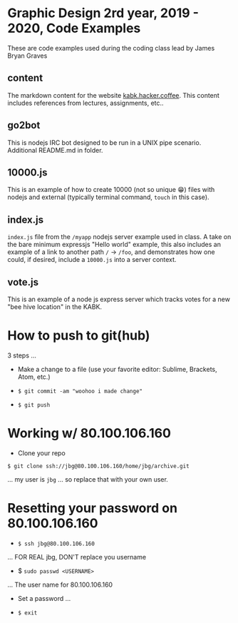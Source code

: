 # Graphic Design 2rd year, 2019 - 2020, Code Examples

These are code examples used during the coding class lead by James Bryan Graves

## content

The markdown content for the website [kabk.hacker.coffee](kabk.hacker.coffee).  This content includes references from lectures, assignments, etc..

## go2bot

This is nodejs IRC bot designed to be run in a UNIX pipe scenario.  Additional README.md in folder.

## 10000.js

This is an example of how to create 10000 (not so unique 😁) files with nodejs and external (typically terminal command, `touch` in this case).

## index.js

`index.js` file from the `/myapp` nodejs server example used in class.  A take on the bare minimum expressjs "Hello world" example, this also includes an example of a link to another path `/` -> `/foo`, and demonstrates how one could, if desired, include a `10000.js` into a server context.

## vote.js

This is an example of a node js express server which tracks votes for a new "bee hive location" in the KABK.

# How to push to git(hub) 

3 steps ...

* Make a change to a file (use your favorite editor: Sublime, Brackets, Atom, etc.)

* `$ git commit -am "woohoo i made change"`

* `$ git push`

# Working w/ 80.100.106.160

* Clone your repo

`$ git clone ssh://jbg@80.100.106.160/home/jbg/archive.git`

... my user is `jbg` ... so replace that with your own user.


# Resetting your password on 80.100.106.160

* `$ ssh jbg@80.100.106.160`

... FOR REAL jbg, DON'T replace you username

* $ `sudo passwd <USERNAME>`

... The user name for 80.100.106.160

* Set a password ...

* `$ exit`






